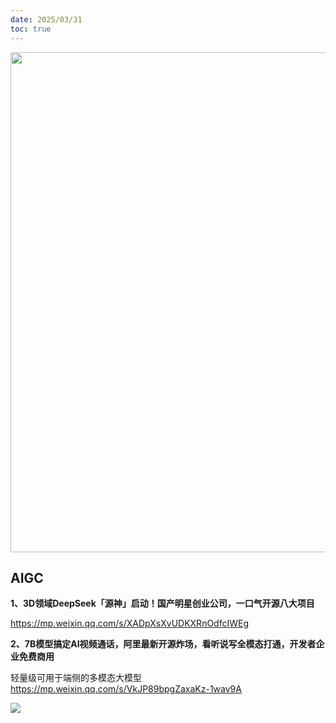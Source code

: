 ```yaml
---
date: 2025/03/31
toc: true
---
```


<img src="http://picture-uploader.oss-cn-guangzhou.aliyuncs.com/images/579e0e482afbc6c704a8ef10a8a8d486.jpg" width="800" />

## AIGC
**1、3D领域DeepSeek「源神」启动！国产明星创业公司，一口气开源八大项目**

<https://mp.weixin.qq.com/s/XADpXsXvUDKXRnOdfcIWEg>



**2、7B模型搞定AI视频通话，阿里最新开源炸场，看听说写全模态打通，开发者企业免费商用**

轻量级可用于端侧的多模态大模型<https://mp.weixin.qq.com/s/VkJP89bpgZaxaKz-1wav9A>

![](http://picture-uploader.oss-cn-guangzhou.aliyuncs.com/images/579e0e482afbc6c704a8ef10a8a8d486.jpg)

